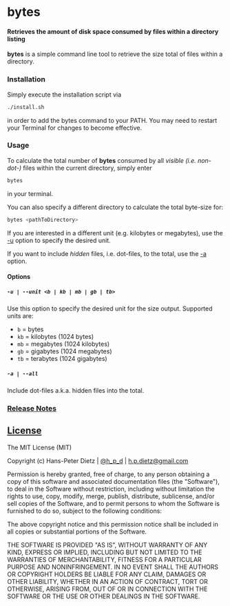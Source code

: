 bytes
=====================

#### Retrieves the amount of disk space consumed by files within a directory listing

**bytes** is a simple command line tool to retrieve the size total of files within a directory.

### Installation

Simply execute the installation script via

```bash
./install.sh
```

in order to add the bytes command to your PATH. You may need to restart your Terminal for changes to become effective.

### Usage

To calculate the total number of **bytes** consumed by all *visible (i.e. non-dot-)* files within the current directory, simply enter

```bash
bytes
```

in your terminal.

You can also specify a different directory to calculate the total byte-size for:

```bash
bytes <pathToDirectory>
```

If you are interested in a different unit (e.g. kilobytes or megabytes), use the [-u](#optionUnit) option to specify the desired unit.

If you want to include *hidden* files, i.e. dot-files, to the total, use the [-a](#optionAll) option.

#### Options

##### `-u | --unit <b | kb | mb | gb | tb>`<a name="optionUnit"></a>
Use this option to specify the desired unit for the size output. Supported units are:

- `b` = bytes
- `kb` = kilobytes (1024 bytes)
- `mb` = megabytes (1024 kilobytes)
- `gb` = gigabytes (1024 megabytes)
- `tb` = terabytes (1024 gigabytes)

##### `-a | --all`<a name="optionAll"></a>
Include dot-files a.k.a. hidden files into the total.

### [Release Notes](RELEASE_NOTES.md)

[License](LICENSE)
-------

The MIT License (MIT)

Copyright (c) Hans-Peter Dietz | [@h_p_d](https://twitter.com/h_p_d) | [h.p.dietz@gmail.com](mailto:h.p.dietz@gmail.com)

Permission is hereby granted, free of charge, to any person obtaining a copy of this software and associated documentation files (the "Software"), to deal in the Software without restriction, including without limitation the rights to use, copy, modify, merge, publish, distribute, sublicense, and/or sell copies of the Software, and to permit persons to whom the Software is furnished to do so, subject to the following conditions:

The above copyright notice and this permission notice shall be included in all copies or substantial portions of the Software.

THE SOFTWARE IS PROVIDED "AS IS", WITHOUT WARRANTY OF ANY KIND, EXPRESS OR IMPLIED, INCLUDING BUT NOT LIMITED TO THE WARRANTIES OF MERCHANTABILITY, FITNESS FOR A PARTICULAR PURPOSE AND NONINFRINGEMENT. IN NO EVENT SHALL THE AUTHORS OR COPYRIGHT HOLDERS BE LIABLE FOR ANY CLAIM, DAMAGES OR OTHER LIABILITY, WHETHER IN AN ACTION OF CONTRACT, TORT OR OTHERWISE, ARISING FROM, OUT OF OR IN CONNECTION WITH THE SOFTWARE OR THE USE OR OTHER DEALINGS IN THE SOFTWARE.
